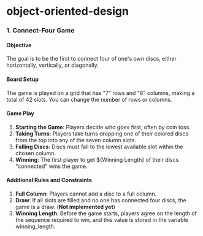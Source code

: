 # object-oriented-design

### 1. Connect-Four Game

#### Objective
The goal is to be the first to connect four of one's own discs, either horizontally, vertically, or diagonally.

#### Board Setup
The game is played on a grid that has "7" rows and "6" columns, making a total of 42 slots. You can change the number of rows or columns. 

#### Game Play

1. **Starting the Game**: Players decide who goes first, often by coin toss.
2. **Taking Turns**: Players take turns dropping one of their colored discs from the top into any of the seven column slots.
3. **Falling Discs**: Discs must fall to the lowest available slot within the chosen column.
4. **Winning**: The first player to get ${Winning Length} of their discs "connected" wins the game.

#### Additional Rules and Constraints

1. **Full Column**: Players cannot add a disc to a full column.
2. **Draw**: If all slots are filled and no one has connected four discs, the game is a draw. (**Not implemented yet**)
3. **Winning Length**: Before the game starts, players agree on the length of the sequence required to win, and this value is stored in the variable winning_length.
